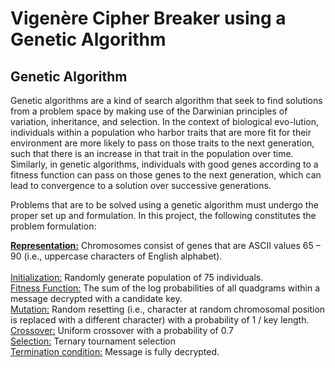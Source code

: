 # Vigenère Cipher Breaker using a Genetic Algorithm


## Genetic Algorithm

Genetic algorithms are a kind of search algorithm that seek to find solutions from a problem space by making use of the Darwinian principles of variation, inheritance, and selection. In the context of biological evo-lution, individuals within a population who harbor traits that are more fit for their environment are more likely to pass on those traits to the next generation, such that there is an increase in that trait in the population over time. Similarly, in genetic algorithms, individuals with good genes according to a fitness function can pass on those genes to the next generation, which can lead to convergence to a solution over successive generations.

Problems that are to be solved using a genetic algorithm must undergo the proper set up and formulation. In this project, the following constitutes the problem formulation:

<b><ins>Representation:</ins></b> Chromosomes consist of genes that are ASCII values 65 – 90 (i.e., uppercase characters of English alphabet).<br><br>
<ins>Initialization:</ins> Randomly generate population of 75 individuals.<br>
<ins>Fitness Function:</ins> The sum of the log probabilities of all quadgrams within a message decrypted with a candidate key.<br>
<ins>Mutation:</ins> Random resetting (i.e., character at random chromosomal position is replaced with a different character) with a probability of 1 / key length.<br>
<ins>Crossover:</ins> Uniform crossover with a probability of 0.7<br>
<ins>Selection:</ins> Ternary tournament selection<br>
<ins>Termination condition:</ins> Message is fully decrypted.<br>
